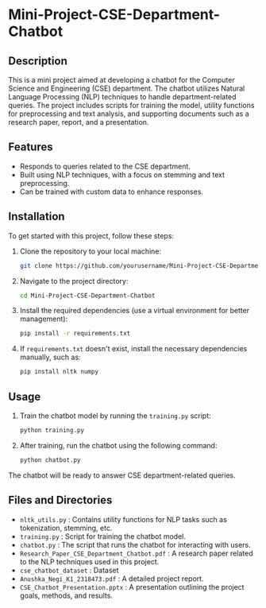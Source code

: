 # Mini-Project-CSE-Department-Chatbot

## Description
This is a mini project aimed at developing a chatbot for the Computer Science and Engineering (CSE) department. The chatbot utilizes Natural Language Processing (NLP) techniques to handle department-related queries. The project includes scripts for training the model, utility functions for preprocessing and text analysis, and supporting documents such as a research paper, report, and a presentation.

## Features
- Responds to queries related to the CSE department.
- Built using NLP techniques, with a focus on stemming and text preprocessing.
- Can be trained with custom data to enhance responses.

## Installation
To get started with this project, follow these steps:

1. Clone the repository to your local machine:
   ```bash
   git clone https://github.com/yourusername/Mini-Project-CSE-Department-Chatbot.git
2. Navigate to the project directory:
   ```bash
   cd Mini-Project-CSE-Department-Chatbot
3. Install the required dependencies (use a virtual environment for better management):
   ```bash
   pip install -r requirements.txt
4. If `requirements.txt` doesn't exist, install the necessary dependencies manually, such as:
   ```bash
   pip install nltk numpy

## Usage
1. Train the chatbot model by running the `training.py` script:
   ```bash
   python training.py
2. After training, run the chatbot using the following command:
   ```bash
   python chatbot.py

The chatbot will be ready to answer CSE department-related queries.

## Files and Directories
- `nltk_utils.py` : Contains utility functions for NLP tasks such as tokenization, stemming, etc.
- `training.py` : Script for training the chatbot model.
- `chatbot.py` : The script that runs the chatbot for interacting with users.
- `Research_Paper_CSE_Department_Chatbot.pdf` : A research paper related to the NLP techniques used in this project.
- `cse_chatbot_dataset` : Dataset
- `Anushka_Negi_K1_2318473.pdf` : A detailed project report.
- `CSE_Chatbot_Presentation.pptx` : A presentation outlining the project goals, methods, and results.
